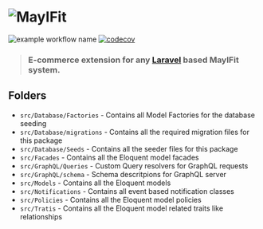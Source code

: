 # ![MayIFit](https://mayifit.net/uploads/1/3/1/4/131406101/published/mif-1.png)

![example workflow name](https://github.com/MayIFit/ext-shop/workflows/Laravel/badge.svg) [![codecov](https://codecov.io/gh/MayIFit/ext-shop/branch/master/graph/badge.svg)](https://codecov.io/gh/MayIFit/ext-shop)

> ### E-commerce extension for any [Laravel](https://laravel.com) based MayIFit system.

## Folders

- `src/Database/Factories` - Contains all Model Factories for the database seeding
- `src/Database/migrations` - Contains all the required migration files for this package
- `src/Database/Seeds` - Contains all the seeder files for this package
- `src/Facades` - Contains all the Eloquent model facades
- `src/GraphQL/Queries` - Custom Query resolvers for GraphQL requests
- `src/GraphQL/schema` - Schema descritpions for GraphQL server
- `src/Models` - Contains all the Eloquent models
- `src/Notifications` - Contains all event based notification classes
- `src/Policies` - Contains all the Eloquent model policies
- `src/Tratis` - Contains all the Eloquent model related traits like relationships
